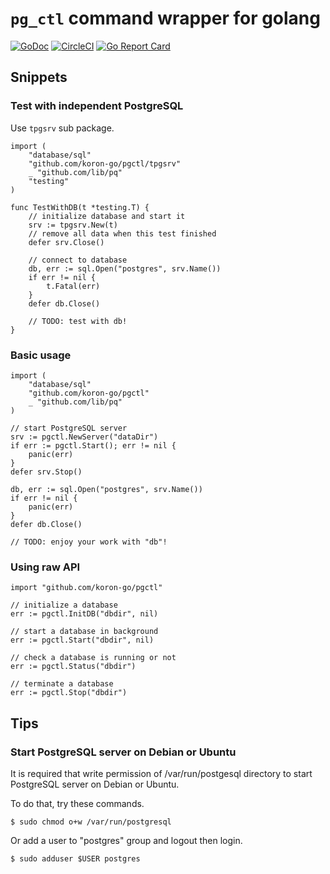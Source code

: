 # `pg_ctl` command wrapper for golang

[![GoDoc](https://godoc.org/github.com/koron-go/pgctl?status.svg)](https://godoc.org/github.com/koron-go/pgctl)
[![CircleCI](https://img.shields.io/circleci/project/github/koron-go/pgctl/master.svg)](https://circleci.com/gh/koron-go/pgctl/tree/master)
[![Go Report Card](https://goreportcard.com/badge/github.com/koron-go/pgctl)](https://goreportcard.com/report/github.com/koron-go/pgctl)

## Snippets

### Test with independent PostgreSQL

Use `tpgsrv` sub package.

```golang
import (
    "database/sql"
    "github.com/koron-go/pgctl/tpgsrv"
    _ "github.com/lib/pq"
    "testing"
)

func TestWithDB(t *testing.T) {
    // initialize database and start it
    srv := tpgsrv.New(t)
    // remove all data when this test finished
    defer srv.Close()

    // connect to database
    db, err := sql.Open("postgres", srv.Name())
    if err != nil {
        t.Fatal(err)
    }
    defer db.Close()

    // TODO: test with db!
}
```

### Basic usage

```golang
import (
    "database/sql"
    "github.com/koron-go/pgctl"
    _ "github.com/lib/pq"
)

// start PostgreSQL server
srv := pgctl.NewServer("dataDir")
if err := pgctl.Start(); err != nil {
    panic(err)
}
defer srv.Stop()

db, err := sql.Open("postgres", srv.Name())
if err != nil {
    panic(err)
}
defer db.Close()

// TODO: enjoy your work with "db"!
```

### Using raw API

```golang
import "github.com/koron-go/pgctl"

// initialize a database
err := pgctl.InitDB("dbdir", nil)

// start a database in background
err := pgctl.Start("dbdir", nil)

// check a database is running or not
err := pgctl.Status("dbdir")

// terminate a database
err := pgctl.Stop("dbdir")
```

## Tips

### Start PostgreSQL server on Debian or Ubuntu

It is required that write permission of /var/run/postgesql directory to start
PostgreSQL server on Debian or Ubuntu.

To do that, try these commands.

```console
$ sudo chmod o+w /var/run/postgresql
```

Or add a user to "postgres" group and logout then login.

```console
$ sudo adduser $USER postgres
```
